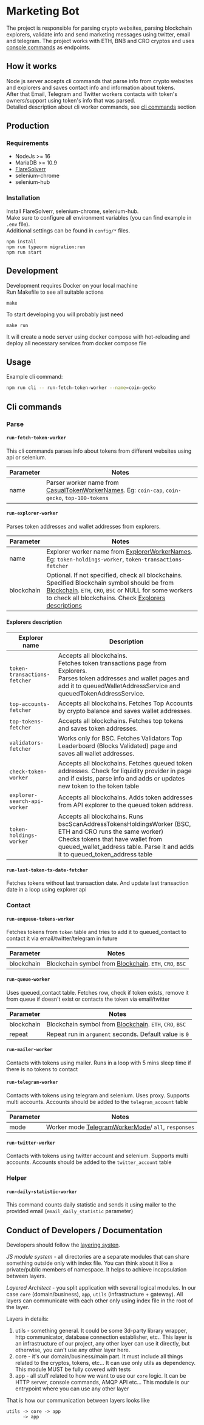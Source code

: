 # Marketing Bot

The project is responsible for parsing crypto websites, parsing blockchain explorers, validate info and send marketing messages using twitter, email and telegram.
The project works with ETH, BNB and CRO cryptos and uses [console commands](#cli-commands) as endpoints.

## How it works
Node js server accepts cli commands that parse info from crypto websites and explorers and saves contact info and information about tokens.   
After that Email, Telegram and Twitter workers contacts with token's owners/support using token's info that was parsed.  
Detailed description about cli worker commands, see [cli commands](#cli-commands) section

## Production

### Requirements

* NodeJs >= 16
* MariaDB >= 10.9
* [FlareSolverr](https://github.com/FlareSolverr/FlareSolverr)
* selenium-chrome
* selenium-hub

### Installation
Install FlareSolverr, selenium-chrome, selenium-hub.  
Make sure to configure all environment variables (you can find example in `.env` file).  
Additional settings
can be found in `config/*` files.

```shell
npm install
npm run typeorm migration:run
npm run start
```

## Development
Development requires Docker on your local machine  
Run Makefile to see all suitable actions

```shell
make
```

To start developing you will probably just need
```shell
make run
```
It will create a node server using docker compose with hot-reloading and deploy all necessary services from docker compose file

## Usage

Example cli command:
```bash
npm run cli -- run-fetch-token-worker --name=coin-gecko
```


## Cli commands
### Parse
#### `run-fetch-token-worker`
This cli commands parses info about tokens from different websites using api or selenium.

| Parameter | Notes                                                                                                                      |
|-----------|----------------------------------------------------------------------------------------------------------------------------|
| name      | Parser worker name from [CasualTokenWorkerNames](src/app/command/types.ts). Eg: `coin-cap`, `coin-gecko`, `top-100-tokens` |

#### `run-explorer-worker`
Parses token addresses and wallet addresses from explorers.

| Parameter  | Notes                                                                                                                                                                                                                                                               |
|------------|---------------------------------------------------------------------------------------------------------------------------------------------------------------------------------------------------------------------------------------------------------------------|
| name       | Explorer worker name from [ExplorerWorkerNames](src/app/command/types.ts). Eg: `token-holdings-worker`, `token-transactions-fetcher`                                                                                                                                |
| blockchain | Optional. If not specified, check all blockchains. Specified Blockchain symbol should be from [Blockchain](src/utils/blockchains.ts). `ETH`, `CRO`, `BSC` or NULL for some workers to check all blockchains. Check [Explorers descriptions](#explorers-description) |

#### **Explorers description**

| Explorer name                 | Description                                                                                                                                                                                                                                                            |
|-------------------------------|------------------------------------------------------------------------------------------------------------------------------------------------------------------------------------------------------------------------------------------------------------------------|
| `token-transactions-fetcher`  | Accepts all blockchains.<br/> Fetches token transactions page from Explorers. <br/> Parses token addresses and wallet pages and add it to queuedWalletAddressService and queuedTokenAddressService.                                                                    |
| `top-accounts-fetcher`        | Accepts all blockchains. Fetches Top Accounts by crypto balance and saves wallet addresses.                                                                                                                                                                            |
| `top-tokens-fetcher`          | Accepts all blockchains. Fetches top tokens and saves token addresses.                                                                                                                                                                                                 |
| `validators-fetcher`          | Works only for BSC. Fetches Validators Top Leaderboard (Blocks Validated) page and saves all wallet addresses.                                                                                                                                                         |
| `check-token-worker`          | Accepts all blockchains. Fetches queued token addresses. Check for liquidity provider in page and if exists, parse info and adds or updates new token to the token table                                                                                               |
| `explorer-search-api-worker`  | Accepts all blockchains. Adds token addresses from API explorer to the queued token address.                                                                                                                                                                           |
| `token-holdings-worker`       | Accepts all blockchains. Runs bscScanAddressTokensHoldingsWorker (BSC, ETH and CRO runs the same worker)<br/> Checks tokens that have wallet from queued_wallet_address table. Parse it and adds it to queued_token_address table |

#### `run-last-token-tx-date-fetcher`
Fetches tokens without last transaction date. And update last transaction date in a loop using explorer api

### Contact

#### `run-enqueue-tokens-worker`
Fetches tokens from `token` table and tries to add it to queued_contact to contact it via email/twitter/telegram in future

| Parameter  | Notes                                                                              |
|------------|------------------------------------------------------------------------------------|
| blockchain | Blockchain symbol from [Blockchain](src/utils/blockchains.ts). `ETH`, `CRO`, `BSC` |

#### `run-queue-worker`
Uses queued_contact table. Fetches row, check if token exists, remove it from queue if doesn't exist or contacts the token via email/twitter

| Parameter  | Notes                                                                              |
|------------|------------------------------------------------------------------------------------|
| blockchain | Blockchain symbol from [Blockchain](src/utils/blockchains.ts). `ETH`, `CRO`, `BSC` |
| repeat     | Repeat run in `argument` seconds. Default value is `0`                             |

#### `run-mailer-worker`
Contacts with tokens using mailer. Runs in a loop with 5 mins sleep time if there is no tokens to contact

#### `run-telegram-worker`
Contacts with tokens using telegram and selenium. Uses proxy. Supports multi accounts. Accounts should be added to the `telegram_account` table

| Parameter  | Notes                                                                              |
|------------|------------------------------------------------------------------------------------|
| mode | Worker mode [TelegramWorkerMode](src/utils/telegram.ts)/ `all`, `responses`| 

#### `run-twitter-worker`
Contacts with tokens using twitter account and selenium. Supports multi accounts. Accounts should be added to the `twitter_account` table

### Helper

#### `run-daily-statistic-worker`
This command counts daily statistic and sends it using mailer to the provided email (`email_daily_statistic` parameter)

## Conduct of Developers / Documentation

Developers should follow the [layering systen](https://cs.uwaterloo.ca/~m2nagapp/courses/CS446/1195/Arch_Design_Activity/Layered.pdf).

*JS module system* - all directories are a separate modules that can share something outside only with
index file. You can think about it like a private/public members of namespace. It helps to achieve
incapsulation between layers.

*Layered Architect* - you split application with several logical modules. In our case `core` (domain/business), `app`,
`utils` (infrastructure + gateway). All layers can communicate with each other only using index file in the root of the layer.

Layers in details:

1) utils - something general. It could be some 3d-party library wrapper, http communicator, database
   connection establisher, etc.. This layer is an infrastructure of our project, any other
   layer can use it directly, but otherwise, you can't use any other layer here.
2) core - it's our domain/business/main part. It must include all things related to the cryptos,
   tokens, etc... It can use only utils as dependency. This module
   MUST be fully covered with tests
3) app - all stuff related to how we want to use our `core` logic. It can be HTTP server, console
   commands, AMQP API etc... This module is our entrypoint where you can use any other layer

That is how our communication between layers looks like
```shell
utils -> core -> app
      -> app
```


